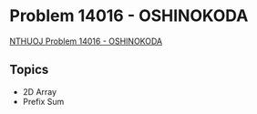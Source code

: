 # Problem 14016 - OSHINOKODA
[NTHUOJ Problem 14016 - OSHINOKODA](https://acm.cs.nthu.edu.tw/problem/14016/)


## Topics
- 2D Array
- Prefix Sum